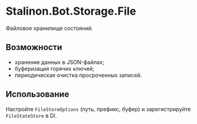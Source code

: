 # Stalinon.Bot.Storage.File

Файловое хранилище состояний.

## Возможности
- хранение данных в JSON-файлах;
- буферизация горячих ключей;
- периодическая очистка просроченных записей.

## Использование
Настройте `FileStoreOptions` (путь, префикс, буфер) и зарегистрируйте `FileStateStore` в DI.

